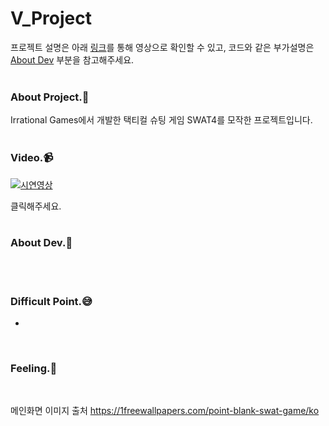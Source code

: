 # V_Project
프로젝트 설명은 아래 [링크](#1)를 통해 영상으로 확인할 수 있고, 코드와 같은 부가설명은 [About Dev](#2) 부분을 참고해주세요.<br>
<br>

### About Project.:two_men_holding_hands:
Irrational Games에서 개발한 택티컬 슈팅 게임 SWAT4를 모작한 프로젝트입니다.<br>
<br>

### Video.:video_camera:
[![시연영상](https://img.youtube.com/vi/TNQ0OKnjaWw/0.jpg)](https://www.youtube.com/watch?v=TNQ0OKnjaWw)
<div id="1">클릭해주세요.</div>
<br>

### About Dev.:nut_and_bolt:
<div id="2"></div><br>
<br>


### Difficult Point.:sweat_smile:
* 
<br>

### Feeling.:pencil:

<br>



메인화면 이미지 출처 https://1freewallpapers.com/point-blank-swat-game/ko
